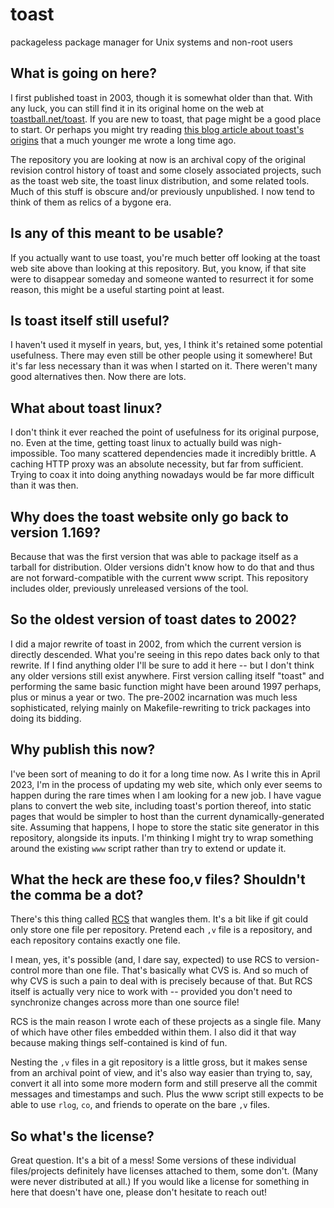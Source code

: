 # toast

packageless package manager for Unix systems and non-root users

## What is going on here?

I first published toast in 2003, though it is somewhat older than
that. With any luck, you can still find it in its original home on
the web at [toastball.net/toast](http://toastball.net/toast/). If
you are new to toast, that page might be a good place to start. Or
perhaps you might try reading [this blog article about toast's
origins](https://jf64.wordpress.com/2009/10/04/a-brief-history-of-toastball/)
that a much younger me wrote a long time ago.

The repository you are looking at now is an archival copy of the
original revision control history of toast and some closely associated
projects, such as the toast web site, the toast linux distribution,
and some related tools. Much of this stuff is obscure and/or
previously unpublished. I now tend to think of them as relics of a
bygone era.

## Is any of this meant to be usable?

If you actually want to use toast, you're much better off looking
at the toast web site above than looking at this repository. But,
you know, if that site were to disappear someday and someone wanted
to resurrect it for some reason, this might be a useful starting
point at least.

## Is toast itself still useful?

I haven't used it myself in years, but, yes, I think it's retained
some potential usefulness. There may even still be other people
using it somewhere! But it's far less necessary than it was when I
started on it. There weren't many good alternatives then. Now there
are lots.

## What about toast linux?

I don't think it ever reached the point of usefulness for its
original purpose, no. Even at the time, getting toast linux to
actually build was nigh-impossible. Too many scattered dependencies
made it incredibly brittle. A caching HTTP proxy was an absolute
necessity, but far from sufficient. Trying to coax it into doing
anything nowadays would be far more difficult than it was then.

## Why does the toast website only go back to version 1.169?

Because that was the first version that was able to package itself
as a tarball for distribution. Older versions didn't know how to
do that and thus are not forward-compatible with the current www
script. This repository includes older, previously unreleased
versions of the tool.

## So the oldest version of toast dates to 2002?

I did a major rewrite of toast in 2002, from which the current
version is directly descended. What you're seeing in this repo dates
back only to that rewrite. If I find anything older I'll be sure
to add it here -- but I don't think any older versions still exist
anywhere. First version calling itself "toast" and performing the
same basic function might have been around 1997 perhaps, plus or
minus a year or two. The pre-2002 incarnation was much less
sophisticated, relying mainly on Makefile-rewriting to trick packages
into doing its bidding.

## Why publish this now?

I've been sort of meaning to do it for a long time now. As I write
this in April 2023, I'm in the process of updating my web site,
which only ever seems to happen during the rare times when I am
looking for a new job. I have vague plans to convert the web site,
including toast's portion thereof, into static pages that would be
simpler to host than the current dynamically-generated site. Assuming
that happens, I hope to store the static site generator in this
repository, alongside its inputs. I'm thinking I might try to wrap
something around the existing `www` script rather than try to extend
or update it.

## What the heck are these foo,v files? Shouldn't the comma be a dot?

There's this thing called
[RCS](https://en.wikipedia.org/wiki/Revision_Control_System) that
wangles them. It's a bit like if git could only store one file per
repository. Pretend each `,v` file is a repository, and each
repository contains exactly one file.

I mean, yes, it's possible (and, I dare say, expected) to use RCS
to version-control more than one file. That's basically what CVS
is. And so much of why CVS is such a pain to deal with is precisely
because of that. But RCS itself is actually very nice to work with
-- provided you don't need to synchronize changes across more than
one source file!

RCS is the main reason I wrote each of these projects as a single
file. Many of which have other files embedded within them. I also
did it that way because making things self-contained is kind of
fun.

Nesting the `,v` files in a git repository is a little gross, but
it makes sense from an archival point of view, and it's also way
easier than trying to, say, convert it all into some more modern
form and still preserve all the commit messages and timestamps and
such. Plus the www script still expects to be able to use `rlog`,
`co`, and friends to operate on the bare `,v` files.

## So what's the license?

Great question. It's a bit of a mess! Some versions of these
individual files/projects definitely have licenses attached to them,
some don't. (Many were never distributed at all.) If you would like
a license for something in here that doesn't have one, please don't
hesitate to reach out!
